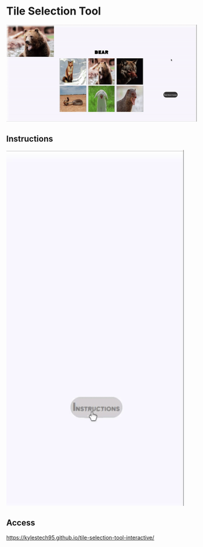 # Tile Selection Tool

![Tile select](media/animal.gif)
## Instructions
![Instructions](media/ins.gif)

## Access
https://kylestech95.github.io/tile-selection-tool-interactive/
